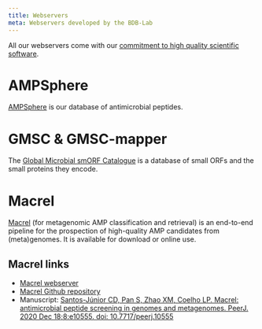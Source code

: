```yaml
---
title: Webservers
meta: Webservers developed by the BDB-Lab
---
```



All our webservers come with our [commitment to high quality scientific
software](/software/commitments).

# AMPSphere

[AMPSphere](https://ampsphere.big-data-biology.org/) is our database of antimicrobial peptides.

# GMSC & GMSC-mapper

The [Global Microbial smORF Catalogue](https://gmsc.big-data-biology.org/) is a database of small ORFs and the small proteins they encode.

# Macrel

[Macrel](/software/macrel/) (for metagenomic AMP classification and retrieval)
is an end-to-end pipeline for the prospection of high-quality AMP candidates
from (meta)genomes. It is available for download or online use.

## Macrel links
- [Macrel webserver](/software/macrel/)
- [Macrel Github repository](https://github.com/BigDataBiology/macrel)
- Manuscript: [Santos-Júnior CD, Pan S, Zhao XM, Coelho LP. Macrel: antimicrobial peptide screening in genomes and metagenomes. PeerJ. 2020 Dec 18;8:e10555. doi: 10.7717/peerj.10555](https://doi.org/10.7717/peerj.10555)


